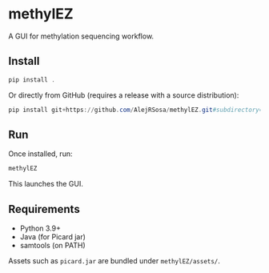 # methylEZ

A GUI for methylation sequencing workflow.

## Install

```powershell
pip install .
```

Or directly from GitHub (requires a release with a source distribution):

```powershell
pip install git+https://github.com/AlejRSosa/methylEZ.git#subdirectory=methylEZ
```

## Run

Once installed, run:

```powershell
methylEZ
```

This launches the GUI.

## Requirements
- Python 3.9+
- Java (for Picard jar)
- samtools (on PATH)

Assets such as `picard.jar` are bundled under `methylEZ/assets/`.
